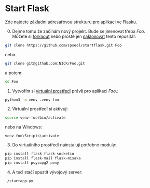 # Start Flask

Zde najdete základní adresářovou strukturu pro aplikaci ve 
[Flasku](http://flask.pocoo.org/).

0. Dejme tomu že začínám nový projekt. Bude se jmenovat třeba *Foo*.
Můžete si [forknout](htts://help.github.com/articles/fork-a-repo/)
nebo prostě jen 
[naklonovat](https://help.github.com/articles/cloning-a-repository/)
tento repositář:


```bash
git clone https://github.com/spseol/startflask.git Foo
```

nebo 

```bash
git clone git@github.com:NICK/Foo.git
```

a potom:

```bash
cd Foo
```

1. Vytvořím si [virtuální prostředí](https://virtualenv.pypa.io/en/stable/)
   právě pro aplikaci *Foo*.:

```bash
python3 -m venv .venv-foo
```

2. Virtuální prostředí si aktivuji:

```bash
source venv-foo/bin/activate
```
nebo na Windows:
```
venv-foo\Scripts\activate

```

3. Do virtuálního prostředí nainstaluji potřebné moduly:

```bash
pip install flask flask-socketio
pip install flask-mail flask-misaka
pip install psycopg2 pony
```

4. A teď stačí spustit vývojový server:

```
./startapp.py
```
